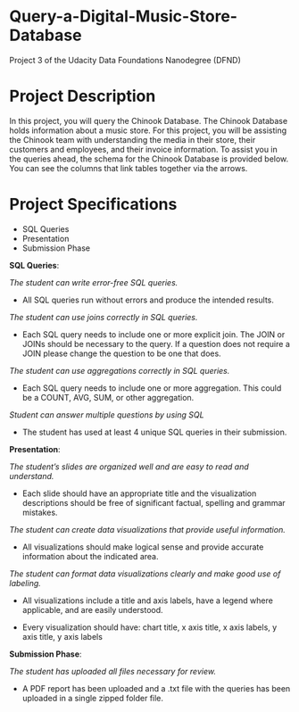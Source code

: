 # Query-a-Digital-Music-Store-Database
Project 3 of the Udacity Data Foundations Nanodegree (DFND)

# Project Description
In this project, you will query the Chinook Database. The Chinook Database holds information about a music store. For this project, you will be assisting the Chinook team with understanding the media in their store, their customers and employees, and their invoice information. To assist you in the queries ahead, the schema for the Chinook Database is provided below. You can see the columns that link tables together via the arrows.

# Project Specifications
- SQL Queries
- Presentation
- Submission Phase

**SQL Queries**:

*The student can write error-free SQL queries.*
- All SQL queries run without errors and produce the intended results.

*The student can use joins correctly in SQL queries.*
- Each SQL query needs to include one or more explicit join. The JOIN or JOINs should be necessary to the query. If a question does not require a JOIN please change the question to be one that does.

*The student can use aggregations correctly in SQL queries.*
- Each SQL query needs to include one or more aggregation. This could be a COUNT, AVG, SUM, or other aggregation.

*Student can answer multiple questions by using SQL*
- The student has used at least 4 unique SQL queries in their submission.

**Presentation**:

*The student’s slides are organized well and are easy to read and understand.*
- Each slide should have an appropriate title and the visualization descriptions should be free of significant factual, spelling and grammar mistakes.

*The student can create data visualizations that provide useful information.*
- All visualizations should make logical sense and provide accurate information about the indicated area.

*The student can format data visualizations clearly and make good use of labeling.*
- All visualizations include a title and axis labels, have a legend where applicable, and are easily understood.

- Every visualization should have: chart title, x axis title, x axis labels, y axis title, y axis labels

**Submission Phase**:

*The student has uploaded all files necessary for review.*
- A PDF report has been uploaded and a .txt file with the queries has been uploaded in a single zipped folder file.
